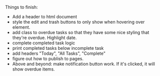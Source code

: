 Things to finish: 
* Add a header to html document
* style the edit and trash buttons to only show when hovering over element. 
* add class to overdue tasks so that they have some nice styling that they're overdue. Highlight date. 
* complete completed task logic
* print completed tasks below incomplete task
* add headers "Today", "All Tasks", "Complete"
* figure out how to publish to pages. 
* Above and beyond: make notification button work. If it's clicked, it will show overdue items. 

